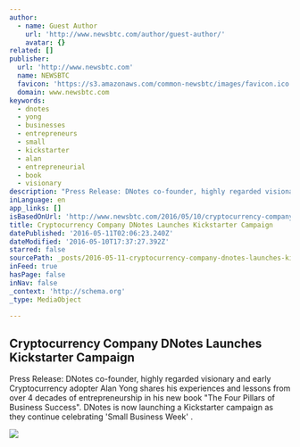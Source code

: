 ```yaml
---
author:
  - name: Guest Author
    url: 'http://www.newsbtc.com/author/guest-author/'
    avatar: {}
related: []
publisher:
  url: 'http://www.newsbtc.com'
  name: NEWSBTC
  favicon: 'https://s3.amazonaws.com/common-newsbtc/images/favicon.ico'
  domain: www.newsbtc.com
keywords:
  - dnotes
  - yong
  - businesses
  - entrepreneurs
  - small
  - kickstarter
  - alan
  - entrepreneurial
  - book
  - visionary
description: "Press Release: DNotes co-founder, highly regarded visionary and early Cryptocurrency adopter Alan Yong shares his experiences and lessons from over 4 decades of entrepreneurship in his new book \"The Four Pillars of Business Success\". DNotes is now launching a Kickstarter campaign as they continue celebrating 'Small Business Week' ."
inLanguage: en
app_links: []
isBasedOnUrl: 'http://www.newsbtc.com/2016/05/10/cryptocurrency-company-dnotes-launches-kickstarter-campaign/'
title: Cryptocurrency Company DNotes Launches Kickstarter Campaign
datePublished: '2016-05-11T02:06:23.240Z'
dateModified: '2016-05-10T17:37:27.392Z'
starred: false
sourcePath: _posts/2016-05-11-cryptocurrency-company-dnotes-launches-kickstarter-campaign.md
inFeed: true
hasPage: false
inNav: false
_context: 'http://schema.org'
_type: MediaObject

---
```

<article style=""><h1>Cryptocurrency Company DNotes Launches Kickstarter Campaign</h1><p>Press Release: DNotes co-founder, highly regarded visionary and early Cryptocurrency adopter Alan Yong shares his experiences and lessons from over 4 decades of entrepreneurship in his new book "The Four Pillars of Business Success". DNotes is now launching a Kickstarter campaign as they continue celebrating 'Small Business Week' .</p><img src="http://s3.amazonaws.com/main-newsbtc-images/2016/05/10143706/The-Four-Pillars-of-Business-Success-1080x675.jpg" /></article>